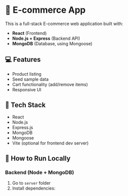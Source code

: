 # 🛒 E-commerce App

This is a full-stack E-commerce web application built with:

- **React** (Frontend)
- **Node.js + Express** (Backend API)
- **MongoDB** (Database, using Mongoose)

## 💻 Features

- Product listing
- Seed sample data
- Cart functionality (add/remove items)
- Responsive UI

## 🧩 Tech Stack

- React
- Node.js
- Express.js
- MongoDB
- Mongoose
- Vite (optional for frontend dev server)

## 🚀 How to Run Locally

### Backend (Node + MongoDB)

1. Go to `server` folder
2. Install dependencies:
